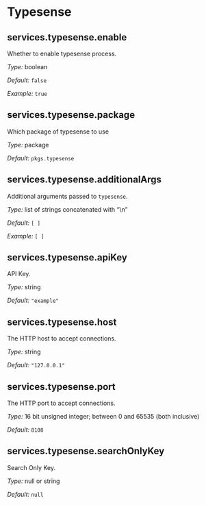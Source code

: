   # Typesense
  


## services\.typesense\.enable



Whether to enable typesense process\.



*Type:*
boolean



*Default:*
` false `



*Example:*
` true `



## services\.typesense\.package



Which package of typesense to use



*Type:*
package



*Default:*
` pkgs.typesense `



## services\.typesense\.additionalArgs

Additional arguments passed to ` typesense `\.



*Type:*
list of strings concatenated with “\\n”



*Default:*
` [ ] `



*Example:*
` [ ] `



## services\.typesense\.apiKey



API Key\.



*Type:*
string



*Default:*
` "example" `



## services\.typesense\.host



The HTTP host to accept connections\.



*Type:*
string



*Default:*
` "127.0.0.1" `



## services\.typesense\.port



The HTTP port to accept connections\.



*Type:*
16 bit unsigned integer; between 0 and 65535 (both inclusive)



*Default:*
` 8108 `



## services\.typesense\.searchOnlyKey



Search Only Key\.



*Type:*
null or string



*Default:*
` null `
